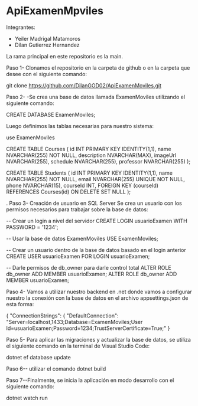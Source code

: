 # ApiExamenMpviles

Integrantes:
- Yeiler Madrigal Matamoros
- Dilan Gutierrez Hernandez


La rama principal en este repositorio es la main.

Paso 1- Clonamos el repositorio en la carpeta de github o en la carpeta que desee con el siguiente comando:

git clone https://github.com/DilanGOD02/ApiExamenMoviles.git


Paso 2- -Se crea una base de datos llamada ExamenMoviles utilizando el siguiente comando:

CREATE DATABASE ExamenMoviles;

Luego definimos las tablas necesarias para nuestro sistema:

use ExamenMoviles

CREATE TABLE Courses (
    id INT PRIMARY KEY IDENTITY(1,1),
    name NVARCHAR(255) NOT NULL,
    description NVARCHAR(MAX),
    imageUrl NVARCHAR(255),
    schedule NVARCHAR(255),
    professor NVARCHAR(255)
);

CREATE TABLE Students (
    id INT PRIMARY KEY IDENTITY(1,1),
    name NVARCHAR(255) NOT NULL,
    email NVARCHAR(255) UNIQUE NOT NULL,
    phone NVARCHAR(15),
    courseId INT,
    FOREIGN KEY (courseId) REFERENCES Courses(id) ON DELETE SET NULL
);

. 
Paso 3- Creación de usuario en SQL Server
Se crea un usuario con los permisos necesarios para trabajar sobre la base de datos:

-- Crear un login a nivel del servidor
CREATE LOGIN usuarioExamen WITH PASSWORD = '1234';

-- Usar la base de datos ExamenMoviles
USE ExamenMoviles;

-- Crear un usuario dentro de la base de datos basado en el login anterior
CREATE USER usuarioExamen FOR LOGIN usuarioExamen;

-- Darle permisos de db_owner para darle control total
ALTER ROLE db_owner ADD MEMBER usuarioExamen;
ALTER ROLE db_owner ADD MEMBER usuarioExamen;


Paso 4- Vamos a utilizar nuestro backend en .net donde vamos a configurar
 nuestro la conexión con la base de datos en el archivo appsettings.json de esta forma:

{
"ConnectionStrings": {
    "DefaultConnection": "Server=localhost,1433;Database=ExamenMoviles;User Id=usuarioExamen;Password=1234;TrustServerCertificate=True;"
 }

Paso 5- Para aplicar las migraciones y actualizar la base de datos, se utiliza el siguiente comando en la terminal de Visual Studio Code:

dotnet ef database update

Paso 6-- utilizar el comando dotnet build


Paso 7--Finalmente, se inicia la aplicación en modo desarrollo con el siguiente comando:

dotnet watch run
